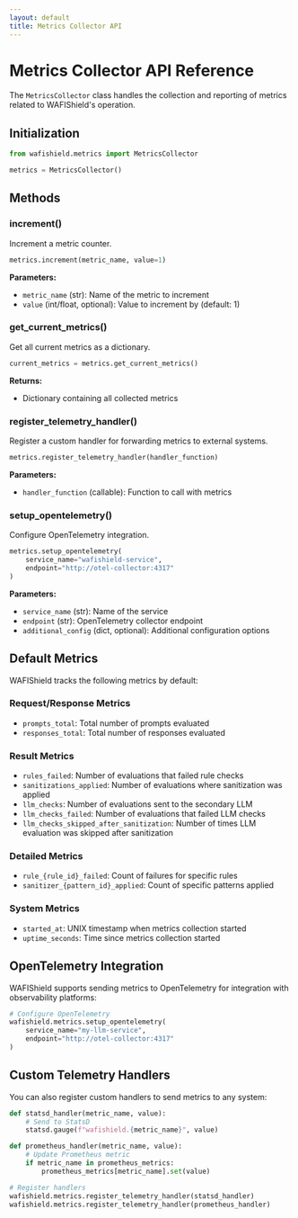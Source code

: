 ```yaml
---
layout: default
title: Metrics Collector API
---
```


# Metrics Collector API Reference

The `MetricsCollector` class handles the collection and reporting of metrics related to WAFIShield's operation.

## Initialization

```python
from wafishield.metrics import MetricsCollector

metrics = MetricsCollector()
```

## Methods

### increment()

Increment a metric counter.

```python
metrics.increment(metric_name, value=1)
```

**Parameters:**
- `metric_name` (str): Name of the metric to increment
- `value` (int/float, optional): Value to increment by (default: 1)

### get_current_metrics()

Get all current metrics as a dictionary.

```python
current_metrics = metrics.get_current_metrics()
```

**Returns:**
- Dictionary containing all collected metrics

### register_telemetry_handler()

Register a custom handler for forwarding metrics to external systems.

```python
metrics.register_telemetry_handler(handler_function)
```

**Parameters:**
- `handler_function` (callable): Function to call with metrics

### setup_opentelemetry()

Configure OpenTelemetry integration.

```python
metrics.setup_opentelemetry(
    service_name="wafishield-service",
    endpoint="http://otel-collector:4317"
)
```

**Parameters:**
- `service_name` (str): Name of the service
- `endpoint` (str): OpenTelemetry collector endpoint
- `additional_config` (dict, optional): Additional configuration options

## Default Metrics

WAFIShield tracks the following metrics by default:

### Request/Response Metrics

- `prompts_total`: Total number of prompts evaluated
- `responses_total`: Total number of responses evaluated

### Result Metrics

- `rules_failed`: Number of evaluations that failed rule checks
- `sanitizations_applied`: Number of evaluations where sanitization was applied
- `llm_checks`: Number of evaluations sent to the secondary LLM
- `llm_checks_failed`: Number of evaluations that failed LLM checks
- `llm_checks_skipped_after_sanitization`: Number of times LLM evaluation was skipped after sanitization

### Detailed Metrics

- `rule_{rule_id}_failed`: Count of failures for specific rules
- `sanitizer_{pattern_id}_applied`: Count of specific patterns applied

### System Metrics

- `started_at`: UNIX timestamp when metrics collection started
- `uptime_seconds`: Time since metrics collection started

## OpenTelemetry Integration

WAFIShield supports sending metrics to OpenTelemetry for integration with observability platforms:

```python
# Configure OpenTelemetry
wafishield.metrics.setup_opentelemetry(
    service_name="my-llm-service",
    endpoint="http://otel-collector:4317"
)
```

## Custom Telemetry Handlers

You can also register custom handlers to send metrics to any system:

```python
def statsd_handler(metric_name, value):
    # Send to StatsD
    statsd.gauge(f"wafishield.{metric_name}", value)

def prometheus_handler(metric_name, value):
    # Update Prometheus metric
    if metric_name in prometheus_metrics:
        prometheus_metrics[metric_name].set(value)

# Register handlers
wafishield.metrics.register_telemetry_handler(statsd_handler)
wafishield.metrics.register_telemetry_handler(prometheus_handler)
```
